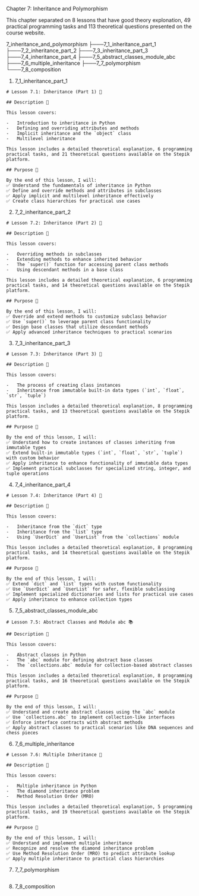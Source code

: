 Chapter 7: Inheritance and Polymorphism

This chapter separated on 8 lessons that have good theory explonation, 49 practical programming tasks and 113 theoretical questions presented on the course website.

7_inheritance_and_polymorphism
├───7_1_inheritance_part_1
├───7_2_inheritance_part_2
├───7_3_inheritance_part_3
├───7_4_inheritance_part_4
├───7_5_abstract_classes_module_abc
├───7_6_multiple_inheritance
├───7_7_polymorphism
└───7_8_composition

1. 7_1_inheritance_part_1

```
# Lesson 7.1: Inheritance (Part 1) 🧬

## Description 📝

This lesson covers:

-   Introduction to inheritance in Python
-   Defining and overriding attributes and methods
-   Implicit inheritance and the `object` class
-   Multilevel inheritance

This lesson includes a detailed theoretical explanation, 6 programming practical tasks, and 21 theoretical questions available on the Stepik platform.

## Purpose 🎯

By the end of this lesson, I will:
✅ Understand the fundamentals of inheritance in Python
✅ Define and override methods and attributes in subclasses
✅ Apply implicit and multilevel inheritance effectively
✅ Create class hierarchies for practical use cases
```

2. 7_2_inheritance_part_2

```
# Lesson 7.2: Inheritance (Part 2) 🧬

## Description 📝

This lesson covers:

-   Overriding methods in subclasses
-   Extending methods to enhance inherited behavior
-   The `super()` function for accessing parent class methods
-   Using descendant methods in a base class

This lesson includes a detailed theoretical explanation, 6 programming practical tasks, and 14 theoretical questions available on the Stepik platform.

## Purpose 🎯

By the end of this lesson, I will:
✅ Override and extend methods to customize subclass behavior
✅ Use `super()` to leverage parent class functionality
✅ Design base classes that utilize descendant methods
✅ Apply advanced inheritance techniques to practical scenarios
```

3. 7_3_inheritance_part_3

```
# Lesson 7.3: Inheritance (Part 3) 🧬

## Description 📝

This lesson covers:

-   The process of creating class instances
-   Inheritance from immutable built-in data types (`int`, `float`, `str`, `tuple`)

This lesson includes a detailed theoretical explanation, 8 programming practical tasks, and 13 theoretical questions available on the Stepik platform.

## Purpose 🎯

By the end of this lesson, I will:
✅ Understand how to create instances of classes inheriting from immutable types
✅ Extend built-in immutable types (`int`, `float`, `str`, `tuple`) with custom behavior
✅ Apply inheritance to enhance functionality of immutable data types
✅ Implement practical subclasses for specialized string, integer, and tuple operations
```

4. 7_4_inheritance_part_4

```
# Lesson 7.4: Inheritance (Part 4) 🧬

## Description 📝

This lesson covers:

-   Inheritance from the `dict` type
-   Inheritance from the `list` type
-   Using `UserDict` and `UserList` from the `collections` module

This lesson includes a detailed theoretical explanation, 8 programming practical tasks, and 14 theoretical questions available on the Stepik platform.

## Purpose 🎯

By the end of this lesson, I will:
✅ Extend `dict` and `list` types with custom functionality
✅ Use `UserDict` and `UserList` for safer, flexible subclassing
✅ Implement specialized dictionaries and lists for practical use cases
✅ Apply inheritance to enhance collection types
```

5. 7_5_abstract_classes_module_abc

```
# Lesson 7.5: Abstract Classes and Module abc 📚

## Description 📝

This lesson covers:

-   Abstract classes in Python
-   The `abc` module for defining abstract base classes
-   The `collections.abc` module for collection-based abstract classes

This lesson includes a detailed theoretical explanation, 8 programming practical tasks, and 16 theoretical questions available on the Stepik platform.

## Purpose 🎯

By the end of this lesson, I will:
✅ Understand and create abstract classes using the `abc` module
✅ Use `collections.abc` to implement collection-like interfaces
✅ Enforce interface contracts with abstract methods
✅ Apply abstract classes to practical scenarios like DNA sequences and chess pieces
```

6. 7_6_multiple_inheritance

```
# Lesson 7.6: Multiple Inheritance 🔗

## Description 📝

This lesson covers:

-   Multiple inheritance in Python
-   The diamond inheritance problem
-   Method Resolution Order (MRO)

This lesson includes a detailed theoretical explanation, 5 programming practical tasks, and 19 theoretical questions available on the Stepik platform.

## Purpose 🎯

By the end of this lesson, I will:
✅ Understand and implement multiple inheritance
✅ Recognize and resolve the diamond inheritance problem
✅ Use Method Resolution Order (MRO) to predict attribute lookup
✅ Apply multiple inheritance to practical class hierarchies
```

7. 7_7_polymorphism

```

```

8. 7_8_composition

```

```
